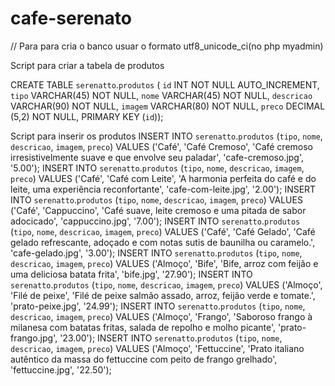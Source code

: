 # cafe-serenato

// Para para cria o banco usuar o formato utf8_unicode_ci(no php myadmin)

Script para criar a tabela de produtos

CREATE TABLE `serenatto`.`produtos` (
`id` INT NOT NULL AUTO_INCREMENT,
`tipo` VARCHAR(45) NOT NULL,
`nome` VARCHAR(45) NOT NULL,
`descricao` VARCHAR(90) NOT NULL,
`imagem` VARCHAR(80) NOT NULL,
`preco` DECIMAL (5,2) NOT NULL,
PRIMARY KEY (`id`));

Script para inserir os produtos
INSERT INTO `serenatto`.`produtos` (`tipo`, `nome`, `descricao`, `imagem`, `preco`) VALUES ('Café', 'Café Cremoso', 'Café cremoso irresistivelmente suave e que envolve seu paladar', 'cafe-cremoso.jpg', '5.00');
INSERT INTO `serenatto`.`produtos` (`tipo`, `nome`, `descricao`, `imagem`, `preco`) VALUES ('Café', 'Café com Leite', 'A harmonia perfeita do café e do leite, uma experiência reconfortante', 'cafe-com-leite.jpg', '2.00');
INSERT INTO `serenatto`.`produtos` (`tipo`, `nome`, `descricao`, `imagem`, `preco`) VALUES ('Café', 'Cappuccino', 'Café suave, leite cremoso e uma pitada de sabor adocicado', 'cappuccino.jpg', '7.00');
INSERT INTO `serenatto`.`produtos` (`tipo`, `nome`, `descricao`, `imagem`, `preco`) VALUES ('Café', 'Café Gelado', 'Café gelado refrescante, adoçado e com notas sutis de baunilha ou caramelo.', 'cafe-gelado.jpg', '3.00');
INSERT INTO `serenatto`.`produtos` (`tipo`, `nome`, `descricao`, `imagem`, `preco`) VALUES ('Almoço', 'Bife', 'Bife, arroz com feijão e uma deliciosa batata frita', 'bife.jpg', '27.90');
INSERT INTO `serenatto`.`produtos` (`tipo`, `nome`, `descricao`, `imagem`, `preco`) VALUES ('Almoço', 'Filé de peixe', 'Filé de peixe salmão assado, arroz, feijão verde e tomate.', 'prato-peixe.jpg', '24.99');
INSERT INTO `serenatto`.`produtos` (`tipo`, `nome`, `descricao`, `imagem`, `preco`) VALUES ('Almoço', 'Frango', 'Saboroso frango à milanesa com batatas fritas, salada de repolho e molho picante', 'prato-frango.jpg', '23.00');
INSERT INTO `serenatto`.`produtos` (`tipo`, `nome`, `descricao`, `imagem`, `preco`) VALUES ('Almoço', 'Fettuccine', 'Prato italiano autêntico da massa do fettuccine com peito de frango grelhado', 'fettuccine.jpg', '22.50');
